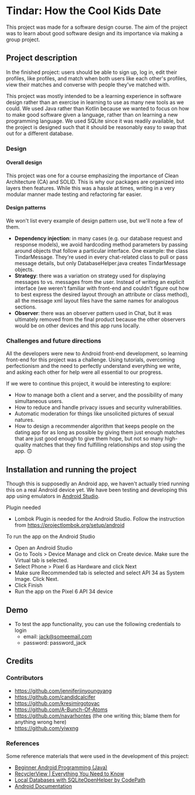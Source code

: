 # Tindar: How the Cool Kids Date
This project was made for a software design course. The aim of the project was to learn about good software design and its importance via making a group project.

## Project description
In the finished project: users should be able to sign up, log in, edit their profiles, like profiles, and match when both users like each other's profiles, view their matches and converse with people they've matched with.

This project was mostly intended to be a learning experience in software design rather than an exercise in learning to use as many new tools as we could. We used Java rather than Kotlin because we wanted to focus on how to make good software given a language, rather than on learning a new programming language. We used SQLite since it was readily available, but the project is designed such that it should be reasonably easy to swap that out for a different database.

### Design
#### Overall design
This project was one for a course emphasizing the importance of Clean Architecture (CA) and SOLID. This is why our packages are organized into layers then features. While this was a hassle at times, writing in a very modular manner made testing and refactoring far easier.
#### Design patterns
We won't list every example of design pattern use, but we'll note a few of them.
- **Dependency injection**: in many cases (e.g. our database request and response models), we avoid hardcoding method parameters by passing around objects that follow a particular interface. One example: the class TindarMessage. They're used in every chat-related class to pull or pass message details, but only DatabaseHelper.java creates TindarMessage objects.
- **Strategy**: there was a variation on strategy used for displaying messages to vs. messages from the user. Instead of writing an explicit interface (we weren't familiar with front-end and couldn't figure out how to best express the desired layout through an attribute or class method), all the message xml layout files have the same names for analogous sections.
- **Observer**: there was an observer pattern used in Chat, but it was ultimately removed from the final product because the other observers would be on other devices and this app runs locally.

### Challenges and future directions
All the developers were new to Android front-end development, so learning front-end for this project was a challenge. Using tutorials, overcoming perfectionism and the need to perfectly understand everything we write, and asking each other for help were all essential to our progress.

If we were to continue this project, it would be interesting to explore:
- How to manage both a client and a server, and the possibility of many simultaneous users.
- How to reduce and handle privacy issues and security vulnerabilities.
- Automatic moderation for things like unsolicited pictures of sexual natures.
- How to design a recommender algorithm that keeps people on the dating app for as long as possible by giving them just enough matches that are just good enough to give them hope, but not so many high-quality matches that they find fulfilling relationships and stop using the app.  🙃

## Installation and running the project
Though this is supposedly an Android app, we haven't actually tried running this on a real Android device yet. We have been testing and developing this app using emulators in [Android Studio](https://developer.android.com/studio/install).

Plugin needed
- Lombok Plugin is needed for the Android Studio. Follow the instruction from https://projectlombok.org/setup/android

To run the app on the Android Studio
- Open an Android Studio
- Go to Tools > Device Manage and click on Create device. Make sure the Virtual tab is selected.
- Select Phone > Pixel 6 as Hardware and click Next
- Make sure Recommended tab is selected and select API 34 as System Image. Click Next.
- Click Finish
- Run the app on the Pixel 6 API 34 device

## Demo
- To test the app functionality, you can use the following credentials to login
  - email: jack@someemail.com
  - password: password_jack

## Credits
### Contributors
- https://github.com/jenniferjinyoungyang
- https://github.com/candidcalcifer
- https://github.com/kresimirgotovac
- https://github.com/A-Bunch-Of-Atoms
- https://github.com/navarhontes (the one writing this; blame them for anything wrong here)
- https://github.com/yiwxng

### References
Some reference materials that were used in the development of this project:
- [Beginner Android Programming (Java)](https://www.youtube.com/playlist?list=PL_c9BZzLwBRJLm0QETVj_XcN4jRsV4LkR)
- [RecyclerView | Everything You Need to Know](https://www.youtube.com/watch?v=Mc0XT58A1Z4)
- [Local Databases with SQLiteOpenHelper by CodePath](https://guides.codepath.com/android/local-databases-with-sqliteopenhelper)
- [Android Documentation](https://developer.android.com/)
